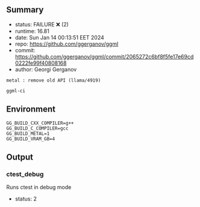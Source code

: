 ## Summary

- status:  FAILURE ❌ (2)
- runtime: 16.81
- date:    Sun Jan 14 00:13:51 EET 2024
- repo:    https://github.com/ggerganov/ggml
- commit:  https://github.com/ggerganov/ggml/commit/2065272c6bf8f5fe17e69cd0222fe99f40808168
- author:  Georgi Gerganov
```
metal : remove old API (llama/4919)

ggml-ci
```

## Environment

```
GG_BUILD_CXX_COMPILER=g++
GG_BUILD_C_COMPILER=gcc
GG_BUILD_METAL=1
GG_BUILD_VRAM_GB=4
```

## Output

### ctest_debug

Runs ctest in debug mode
- status: 2
```

```

